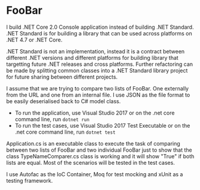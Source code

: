 # FooBar

I build .NET Core 2.0 Console application instead of building .NET Standard. .NET Standard is for building a library that can be used across platforms on .NET 4.7 or .NET Core. 

.NET Standard is not an implementation, instead it is a contract between different .NET versions and different platforms for building library that targetting future .NET releases and cross platforms. Further refactoring can be made by splitting common classes into a .NET Standard library project for future sharing between different projects.

I assume that we are trying to compare two lists of FooBar. One externally from the URL and one from an internal file. I use JSON as the file format to be easily deserialised back to C# model class.

- To run the application, use Visual Studio 2017 or on the .net core command line, run `dotnet run`
- To run the test cases, use Visual Studio 2017 Test Executable or on the .net core command line, run `dotnet test`

Application.cs is an executable class to execute the task of comparing between two lists of FooBar and two individual FooBar just to show that the class TypeNameComparer.cs class is working and it will show "True" if both lists are equal. Most of the scenarios will be tested in the test cases.

I use Autofac as the IoC Container, Moq for test mocking and xUnit as a testing framework.
